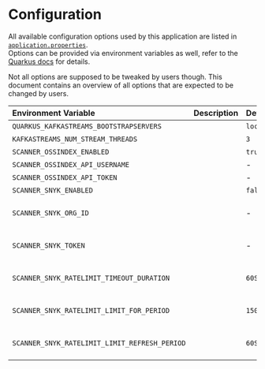 # Configuration

All available configuration options used by this application are listed in [`application.properties`].  
Options can be provided via environment variables as well, refer to the [Quarkus docs] for details.  

Not all options are supposed to be tweaked by users though. This document contains an overview of all
options that are expected to be changed by users.

| Environment Variable                          | Description | Default          |       Required       |
|:----------------------------------------------|:------------|:-----------------|:--------------------:|
| `QUARKUS_KAFKASTREAMS_BOOTSTRAPSERVERS`       |             | `localhost:9092` |          ✅           |
| `KAFKASTREAMS_NUM_STREAM_THREADS`             |             | `3`              |          ❌           |
| `SCANNER_OSSINDEX_ENABLED`                    |             | `true`           |          ❌           |
| `SCANNER_OSSINDEX_API_USERNAME`               |             | -                |          ❌           |
| `SCANNER_OSSINDEX_API_TOKEN`                  |             | -                |          ❌           |
| `SCANNER_SNYK_ENABLED`                        |             | `false`          |          ❌           |
| `SCANNER_SNYK_ORG_ID`                         |             | -                | When Snyk is enabled |
| `SCANNER_SNYK_TOKEN`                          |             | -                | When Snyk is enabled |
| `SCANNER_SNYK_RATELIMIT_TIMEOUT_DURATION`     |             | `60S`            | When Snyk is enabled |
| `SCANNER_SNYK_RATELIMIT_LIMIT_FOR_PERIOD`     |             | `1500`           | When Snyk is enabled |
| `SCANNER_SNYK_RATELIMIT_LIMIT_REFRESH_PERIOD` |             | `60S`            | When Snyk is enabled |

[`application.properties`]: src/main/resources/application.properties
[Quarkus docs]: https://quarkus.io/guides/config-reference#configuration-sources
